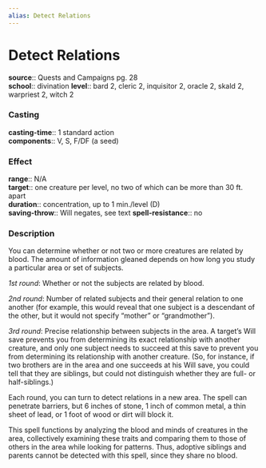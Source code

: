 ```yaml
---
alias: Detect Relations
---
```


# Detect Relations 

**source**:: Quests and Campaigns pg. 28  
**school**:: divination
**level**:: bard 2, cleric 2, inquisitor 2, oracle 2, skald 2, warpriest 2, witch 2

### Casting 

**casting-time**:: 1 standard action  
**components**:: V, S, F/DF (a seed)

### Effect 

**range**:: N/A  
**target**:: one creature per level, no two of which can be more than 30 ft. apart  
**duration**:: concentration, up to 1 min./level (D)  
**saving-throw**:: Will negates, see text
**spell-resistance**:: no

### Description 

You can determine whether or not two or more creatures are related by blood. The amount of information gleaned depends on how long you study a particular area or set of subjects.  
  
*1st round*: Whether or not the subjects are related by blood.  
  
*2nd round*: Number of related subjects and their general relation to one another (for example, this would reveal that one subject is a descendant of the other, but it would not specify “mother” or “grandmother”).  
  
*3rd round*: Precise relationship between subjects in the area. A target’s Will save prevents you from determining its exact relationship with another creature, and only one subject needs to succeed at this save to prevent you from determining its relationship with another creature. (So, for instance, if two brothers are in the area and one succeeds at his Will save, you could tell that they are siblings, but could not distinguish whether they are full- or half-siblings.)  
  
Each round, you can turn to detect relations in a new area. The spell can penetrate barriers, but 6 inches of stone, 1 inch of common metal, a thin sheet of lead, or 1 foot of wood or dirt will block it.  
  
This spell functions by analyzing the blood and minds of creatures in the area, collectively examining these traits and comparing them to those of others in the area while looking for patterns. Thus, adoptive siblings and parents cannot be detected with this spell, since they share no blood.

